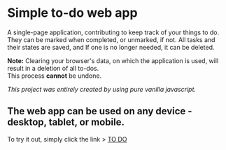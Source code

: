 # Simple to-do web app

A single-page application, contributing to keep track of your things to do. They can be marked when completed, or unmarked, if not. All tasks and their states are saved, and If one is no longer needed, it can be deleted.

**Note:**  Clearing your browser's data, on which the application is used, will result in a deletion of all to-dos.  
This process **cannot** be undone.

*This project was entirely created by using pure vanilla javascript.*

## The web app can be used on any device - desktop, tablet, or mobile.

To try it out, simply click the link > [TO DO](https://dmtfvn.github.io/to-do/)
